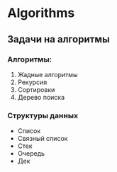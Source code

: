 # Algorithms
## Задачи на алгоритмы

### Алгоритмы:
1. Жадные алгоритмы
2. Рекурсия
3. Сортировки
4. Дерево поиска

### Структуры данных
- Список
- Связный список
- Стек
- Очередь
- Дек
